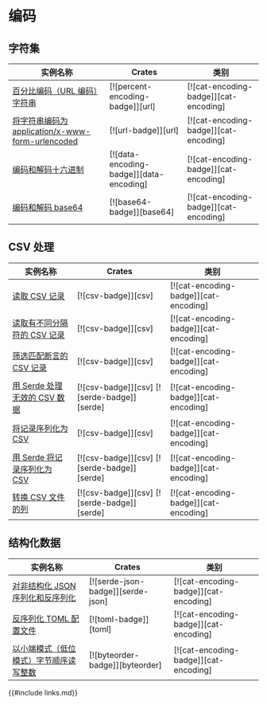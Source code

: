 # 编码

<!--
> [encoding.md](https://github.com/rust-lang-nursery/rust-cookbook/blob/master/src/encoding.md)
> <br />
> commit 7a06c79008f3998fc03d23c56aee885ddcf366ac - 2020.05.05
-->

## 字符集

| 实例名称 | Crates | 类别 |
|--------|--------|------------|
| [百分比编码（URL 编码）字符串][ex-percent-encode] | [![percent-encoding-badge]][url] | [![cat-encoding-badge]][cat-encoding] |
| [将字符串编码为 application/x-www-form-urlencoded][ex-urlencoded] | [![url-badge]][url] | [![cat-encoding-badge]][cat-encoding] |
| [编码和解码十六进制][ex-hex-encode-decode] | [![data-encoding-badge]][data-encoding] | [![cat-encoding-badge]][cat-encoding] |
| [编码和解码 base64][ex-base64] | [![base64-badge]][base64] | [![cat-encoding-badge]][cat-encoding] |

## CSV 处理

| 实例名称 | Crates | 类别 |
|--------|--------|------------|
| [读取 CSV 记录][ex-csv-read] | [![csv-badge]][csv] | [![cat-encoding-badge]][cat-encoding] |
| [读取有不同分隔符的 CSV 记录][ex-csv-delimiter] | [![csv-badge]][csv] | [![cat-encoding-badge]][cat-encoding] |
| [筛选匹配断言的 CSV 记录][ex-csv-filter] | [![csv-badge]][csv] | [![cat-encoding-badge]][cat-encoding] |
| [用 Serde 处理无效的 CSV 数据][ex-invalid-csv] | [![csv-badge]][csv] [![serde-badge]][serde] | [![cat-encoding-badge]][cat-encoding] |
| [将记录序列化为 CSV][ex-serialize-csv] | [![csv-badge]][csv] | [![cat-encoding-badge]][cat-encoding] |
| [用 Serde 将记录序列化为 CSV][ex-csv-serde] | [![csv-badge]][csv] [![serde-badge]][serde] | [![cat-encoding-badge]][cat-encoding] |
| [转换 CSV 文件的列][ex-csv-transform-column] | [![csv-badge]][csv] [![serde-badge]][serde] | [![cat-encoding-badge]][cat-encoding] |

## 结构化数据

| 实例名称 | Crates | 类别 |
|--------|--------|------------|
| [对非结构化 JSON 序列化和反序列化][ex-json-value] | [![serde-json-badge]][serde-json] | [![cat-encoding-badge]][cat-encoding] |
| [反序列化 TOML 配置文件][ex-toml-config] | [![toml-badge]][toml] | [![cat-encoding-badge]][cat-encoding] |
| [以小端模式（低位模式）字节顺序读写整数][ex-byteorder-le] | [![byteorder-badge]][byteorder] | [![cat-encoding-badge]][cat-encoding] |

[ex-percent-encode]: encoding/strings.md#百分比编码url-编码字符串
[ex-urlencoded]: encoding/strings.md#将字符串编码为-applicationx-www-form-urlencoded
[ex-hex-encode-decode]: encoding/strings.md#编码和解码十六进制
[ex-base64]: encoding/strings.md#编码和解码-base64

[ex-csv-read]: encoding/csv.md#读取-csv-记录
[ex-csv-delimiter]: encoding/csv.md#读取有不同分隔符的-csv-记录
[ex-csv-filter]: encoding/csv.md#筛选匹配断言的-csv-记录
[ex-invalid-csv]: encoding/csv.md#用-serde-处理无效的-csv-数据
[ex-serialize-csv]: encoding/csv.md#将记录序列化为-csv
[ex-csv-serde]: encoding/csv.md#用-serde-将记录序列化为-csv
[ex-csv-transform-column]: encoding/csv.md#转换-csv-文件的列

[ex-json-value]: encoding/complex.md#对非结构化-json-序列化和反序列化
[ex-toml-config]: encoding/complex.md#反序列化-toml-配置文件
[ex-byteorder-le]: encoding/complex.md#以小端模式低位模式字节顺序读写整数


{{#include links.md}}
